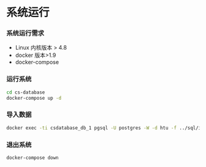 # 系统运行
### 系统运行需求
* Linux 内核版本 > 4.8
* docker 版本>1.9
* docker-compose
### 运行系统
```bash
cd cs-database
docker-compose up -d
```
### 导入数据
```bash
docker exec -ti csdatabase_db_1 pgsql -U postgres -W -d htu -f ../sql/init.sql
```
### 退出系统
```bash
docker-compose down
```
